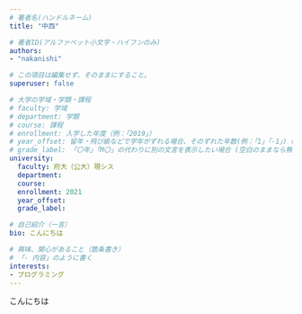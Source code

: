 ```yaml
---
# 著者名(ハンドルネーム)
title: "中西"

# 著者ID(アルファベット小文字・ハイフンのみ)
authors:
- "nakanishi"

# この項目は編集せず、そのままにすること。
superuser: false

# 大学の学域・学類・課程
# faculty: 学域
# department: 学類
# course: 課程
# enrollment: 入学した年度（例：「2019」）
# year_offset: 留年・飛び級などで学年がずれる場合、そのずれた年数(例：「1」「-1」) (空白のままなら無視される)
# grade_label: 「〇年」「M〇」の代わりに別の文言を表示したい場合 (空白のままなら無視される)
university: 
  faculty: 府大（公大）現シス
  department: 
  course: 
  enrollment: 2021
  year_offset: 
  grade_label:

# 自己紹介（一言）
bio: こんにちは

# 興味、関心があること（箇条書き）
# 「- 内容」のように書く
interests:
- プログラミング
---
```

こんにちは
